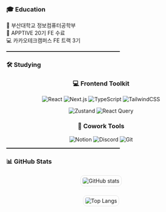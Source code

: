 <!-- 전체 배경 여백용 -->
### 🎓 Education

🏫 부산대학교 정보컴퓨터공학부  
🚀 APPTIVE 20기 FE 수료  
💻 카카오테크캠퍼스 FE 트랙 3기  

<hr style="border: none; border-top: 1px solid rgba(0,0,0,0.1); width: 60%;" />

### 🛠️ Studying
<div align="center">

### 💻 Frontend Toolkit
![React](https://img.shields.io/badge/React-20232A?style=for-the-badge&logo=react&logoColor=61DAFB)
![Next.js](https://img.shields.io/badge/Next.js-000000?style=for-the-badge&logo=nextdotjs&logoColor=white)
![TypeScript](https://img.shields.io/badge/TypeScript-3178C6?style=for-the-badge&logo=typescript&logoColor=white)
![TailwindCSS](https://img.shields.io/badge/TailwindCSS-06B6D4?style=for-the-badge&logo=tailwindcss&logoColor=white)

![Zustand](https://img.shields.io/badge/Zustand-443E38?style=for-the-badge&logo=react&logoColor=white)
![React Query](https://img.shields.io/badge/React_Query-FF4154?style=for-the-badge&logo=reactquery&logoColor=white)

### 🧩 Cowork Tools  
![Notion](https://img.shields.io/badge/Notion-000000?style=for-the-badge&logo=notion&logoColor=white)
![Discord](https://img.shields.io/badge/Discord-5865F2?style=for-the-badge&logo=discord&logoColor=white)
![Git](https://img.shields.io/badge/Git-F05032?style=for-the-badge&logo=git&logoColor=white)

</div>

<hr style="border: none; border-top: 1px solid rgba(0,0,0,0.1); width: 60%;" />

### 📊 GitHub Stats

<div align="center">

<img 
  src="https://github-readme-stats.vercel.app/api?username=chahyunlee&show_icons=true&theme=default&hide_border=false" 
  alt="GitHub stats"
  style="border: 1px solid #e4e4e4; border-radius: 10px; padding: 5px; margin: 5px;"
/>

<img 
  src="https://github-readme-stats.vercel.app/api/top-langs/?username=chahyunlee&layout=compact&theme=default&hide_border=false" 
  alt="Top Langs"
  style="border: 1px solid #e4e4e4; border-radius: 10px; padding: 5px; margin: 5px;"
/>

</div>

</div>
